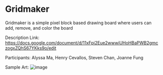 # Gridmaker
Gridmaker is a simple pixel block based drawing board where users can add, remove, and color the board

Description Link: https://docs.google.com/document/d/11xFpi2Eue2wwwiUHoHBaPWB2gmczogxZQhS67YKks9o/edit

Participants: Alyssa Ma, Henry Cevallos, Steven Chan, Joanne Fung

Sample Art:
![image](https://user-images.githubusercontent.com/32362357/109919487-ba6b7b00-7c86-11eb-9c03-6c6292d44cfe.png)
